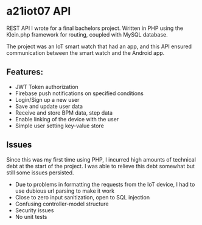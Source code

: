 # a21iot07 API

REST API I wrote for a final bachelors project. Written in PHP using the Klein.php framework for routing, coupled with MySQL database.

The project was an IoT smart watch that had an app, and this API ensured communication between the smart watch and the Android app.

## Features:

* JWT Token authorization
* Firebase push notifications on specified conditions
* Login/Sign up a new user
* Save and update user data
* Receive and store BPM data, step data
* Enable linking of the device with the user
* Simple user setting key-value store

## Issues
Since this was my first time using PHP, I incurred high amounts of technical debt at the start of the project.
I was able to relieve this debt somewhat but still some issues persisted.

* Due to problems in formatting the requests from the IoT device, I had to use dubious url parsing to make it work
* Close to zero input sanitization, open to SQL injection
* Confusing controller-model structure
* Security issues
* No unit tests
